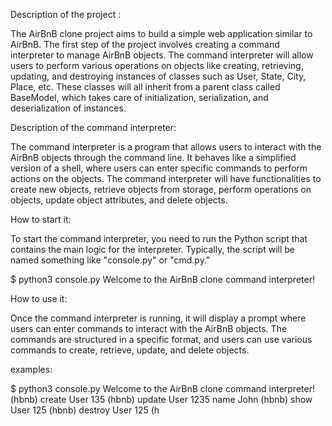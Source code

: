 Description of the project :

The AirBnB clone project aims to build a simple web application similar to AirBnB. The first step of the project involves creating a command interpreter to manage AirBnB objects. The command interpreter will allow users to perform various operations on objects like creating, retrieving, updating, and destroying instances of classes such as User, State, City, Place, etc. These classes will all inherit from a parent class called BaseModel, which takes care of initialization, serialization, and deserialization of instances.

Description of the command interpreter:

The command interpreter is a program that allows users to interact with the AirBnB objects through the command line. It behaves like a simplified version of a shell, where users can enter specific commands to perform actions on the objects. The command interpreter will have functionalities to create new objects, retrieve objects from storage, perform operations on objects, update object attributes, and delete objects.

How to start it:

To start the command interpreter, you need to run the Python script that contains the main logic for the interpreter. Typically, the script will be named something like "console.py" or "cmd.py."

$ python3 console.py Welcome to the AirBnB clone command interpreter!

How to use it:

Once the command interpreter is running, it will display a prompt where users can enter commands to interact with the AirBnB objects. The commands are structured in a specific format, and users can use various commands to create, retrieve, update, and delete objects.

examples:

$ python3 console.py Welcome to the AirBnB clone command interpreter! (hbnb) create User 135 (hbnb) update User 1235 name John (hbnb) show User 125 (hbnb) destroy User 125 (h
